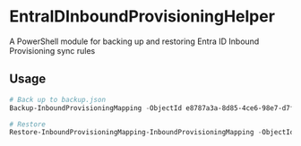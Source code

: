 # EntraIDInboundProvisioningHelper
A PowerShell module for backing up and restoring Entra ID Inbound Provisioning sync rules

## Usage

```PowerShell
# Back up to backup.json
Backup-InboundProvisioningMapping -ObjectId e8787a3a-8d85-4ce6-98e7-d7ff17158ce6

# Restore
Restore-InboundProvisioningMapping-InboundProvisioningMapping -ObjectId e8787a3a-8d85-4ce6-98e7-d7ff17158ce6
```